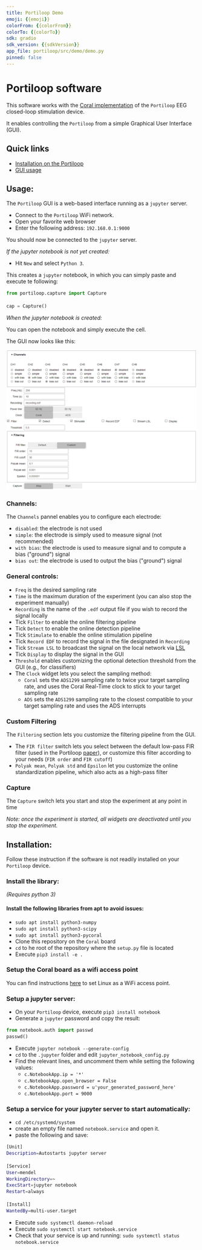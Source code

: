 ```yaml
---
title: Portiloop Demo
emoji: {{emoji}}
colorFrom: {{colorFrom}}
colorTo: {{colorTo}}
sdk: gradio
sdk_version: {{sdkVersion}}
app_file: portiloop/src/demo/demo.py
pinned: false
---
```


# Portiloop software

This software works with the [Coral implementation](https://github.com/Portiloop/portiloop-hardware) of the `Portiloop` EEG closed-loop stimulation device.

It enables controlling the `Portiloop` from a simple Graphical User Interface (GUI).

## Quick links
- [Installation on the Portiloop](#installation)
- [GUI usage](#usage)

## Usage:

The `Portiloop` GUI is a web-based interface running as a `jupyter` server.

- Connect to the `Portiloop` WiFi network.
- Open your favorite web browser
- Enter the following address: `192.168.0.1:9000`

You should now be connected to the `jupyter` server.

_If the jupyter notebook is not yet created:_
- Hit `New` and select `Python 3`.

This creates a `jupyter` notebook, in which you can simply paste and execute te following:

```python
from portiloop.capture import Capture

cap = Capture()
```

_When the jupyter notebook is created:_

You can open the notebook and simply execute the cell.

The GUI now looks like this:

![gui](figures/gui.png)

### Channels:

The `Channels` pannel enables you to configure each electrode:
- `disabled`: the electrode is not used
- `simple`: the electrode is simply used to measure signal (not recommended)
- `with bias`: the electrode is used to measure signal and to compute a bias ("ground") signal
- `bias out`: the electrode is used to output the bias ("ground") signal

### General controls:

- `Freq` is the desired sampling rate
- `Time` is the maximum duration of the experiment (you can also stop the experiment manually)
- `Recording` is the name of the `.edf` output file if you wish to record the signal locally
- Tick `Filter` to enable the online filtering pipeline
- Tick `Detect` to enable the online detection pipeline
- Tick `Stimulate` to enable the online stimulation pipeline
- Tick `Record EDF` to record the signal in the file designated in `Recording`
- Tick `Stream LSL` to broadcast the signal on the local network via [LSL](https://labstreaminglayer.readthedocs.io/info/intro.html)
- Tick `Display` to display the signal in the GUI
- `Threshold` enables customizing the optional detection threshold from the GUI (e.g., for classifiers)
- The `Clock` widget lets you select the sampling method:
  - `Coral` sets the `ADS1299` sampling rate to twice your target sampling rate, and uses the Coral Real-Time clock to stick to your target sampling rate
  - `ADS` sets the `ADS1299` sampling rate to the closest compatible to your target sampling rate and uses the ADS interrupts

### Custom Filtering

The `Filtering` section lets you customize the filtering pipeline from the GUI.

- The `FIR filter` switch lets you select between the default low-pass FIR filter (used in the Portiloop [paper](https://arxiv.org/abs/2107.13473)), or customize this filter according to your needs (`FIR order` and `FIR cutoff`)
- `Polyak mean`, `Polyak std` and `Epsilon` let you customize the online standardization pipeline, which also acts as a high-pass filter

### Capture

The `Capture` switch lets you start and stop the experiment at any point in time

_Note: once the experiment is started, all widgets are deactivated until you stop the experiment._

## Installation:

Follow these instruction if the software is not readily installed on your `Portiloop` device.

### Install the library:

_(Requires python 3)_

#### Install the following libraries from apt to avoid issues:
- `sudo apt install python3-numpy`
- `sudo apt install python3-scipy`
- `sudo apt install python3-pycoral`
- Clone this repository on the `Coral` board
- `cd` to he root of the repository where the `setup.py` file is located
- Execute `pip3 install -e .`

### Setup the Coral board as a wifi access point

You can find instructions [here](https://www.linux.com/training-tutorials/create-secure-linux-based-wireless-access-point/) to set Linux as a WiFi access point.

### Setup a jupyter server:

- On your `Portiloop` device, execute `pip3 install notebook`
- Generate a `jupyter` password and copy the result:
```python
from notebook.auth import passwd
passwd()
```
- Execute `jupyter notebook --generate-config`
- `cd` to the `.jupyter` folder and edit `jupyter_notebook_config.py`
- Find the relevant lines, and uncomment them while setting the following values:
  - `c.NotebookApp.ip = '*'`
  - `c.NotebookApp.open_browser = False`
  - `c.NotebookApp.password = u'your_generated_password_here'`
  - `c.NotebookApp.port = 9000`

### Setup a service for your jupyter server to start automatically:

- `cd /etc/systemd/system`
- create an empty file named `notebook.service` and open it.
- paste the following and save:
```bash
[Unit]
Description=Autostarts jupyter server

[Service]
User=mendel
WorkingDirectory=~
ExecStart=jupyter notebook
Restart=always

[Install]
WantedBy=multi-user.target
```
- Execute `sudo systemctl daemon-reload`
- Execute `sudo systemctl start notebook.service`
- Check that your service is up and running: `sudo systemctl status notebook.service`
